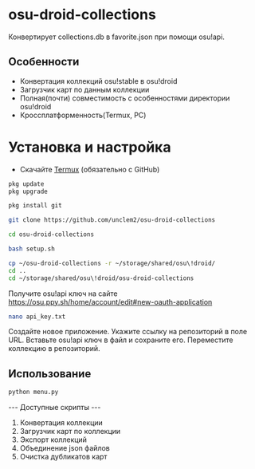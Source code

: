 
# osu-droid-collections

Конвертирует collections.db в favorite.json при помощи osu!api.



## Особенности

- Конвертация коллекций osu!stable в osu!droid
- Загрузчик карт по данным коллекции
- Полная(почти) совместимость с особенностями директории osu!droid
- Кроссплатформенность(Termux, PC)


# Установка и настройка
- Скачайте [Termux](https://github.com/termux/termux-app/releases/download/v0.118.0/termux-app_v0.118.0+github-debug_universal.apk) (обязательно с GitHub) 
```bash
pkg update
pkg upgrade
```
```bash
pkg install git
```
```bash
git clone https://github.com/unclem2/osu-droid-collections
```
```bash
cd osu-droid-collections
```
```bash
bash setup.sh
```
```bash
cp ~/osu-droid-collections -r ~/storage/shared/osu\!droid/ 
cd ..
cd ~/storage/shared/osu\!droid/osu-droid-collections
```
Получите osu!api ключ на сайте https://osu.ppy.sh/home/account/edit#new-oauth-application

```bash
nano api_key.txt
```
Создайте новое приложение. Укажите ссылку на репозиторий в поле URL. Вставьте osu!api ключ в файл и сохраните его.
Переместите коллекцию в репозиторий.
## Использование
```python
python menu.py
```

--- Доступные скрипты ---
1. Конвертация коллекции
2. Загрузчик карт по коллекции
3. Экспорт коллекций
4. Объединение json файлов
5. Очистка дубликатов карт

